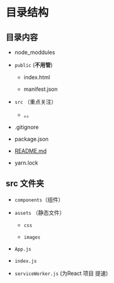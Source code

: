 # 目录结构

## 目录内容

  - node\_moddules

  - `public` (**不用管**)

      - index.html

      - manifest.json

  - `src` （重点关注）

      - 。。

  - .gitignore

  - package.json

  - [README.md](http://README.md "README.md")

  - yarn.lock

## src 文件夹

  - `components`（组件）

  - `assets` （静态文件）

      - `css`

      - `images`

  - `App.js`

  - `index.js`

  - `serviceWorker.js` (为React 项目 提速)
